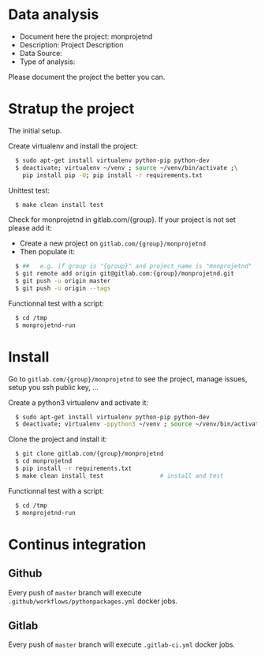 # Data analysis
- Document here the project: monprojetnd
- Description: Project Description
- Data Source:
- Type of analysis:

Please document the project the better you can.

# Stratup the project

The initial setup.

Create virtualenv and install the project:
```bash
  $ sudo apt-get install virtualenv python-pip python-dev
  $ deactivate; virtualenv ~/venv ; source ~/venv/bin/activate ;\
    pip install pip -U; pip install -r requirements.txt
```

Unittest test:
```bash
  $ make clean install test
```

Check for monprojetnd in gitlab.com/{group}.
If your project is not set please add it:

- Create a new project on `gitlab.com/{group}/monprojetnd`
- Then populate it:

```bash
  $ ##   e.g. if group is "{group}" and project_name is "monprojetnd"
  $ git remote add origin git@gitlab.com:{group}/monprojetnd.git
  $ git push -u origin master
  $ git push -u origin --tags
```

Functionnal test with a script:
```bash
  $ cd /tmp
  $ monprojetnd-run
```
# Install
Go to `gitlab.com/{group}/monprojetnd` to see the project, manage issues,
setup you ssh public key, ...

Create a python3 virtualenv and activate it:
```bash
  $ sudo apt-get install virtualenv python-pip python-dev
  $ deactivate; virtualenv -ppython3 ~/venv ; source ~/venv/bin/activate
```

Clone the project and install it:
```bash
  $ git clone gitlab.com/{group}/monprojetnd
  $ cd monprojetnd
  $ pip install -r requirements.txt
  $ make clean install test                # install and test
```
Functionnal test with a script:
```bash
  $ cd /tmp
  $ monprojetnd-run
``` 

# Continus integration
## Github 
Every push of `master` branch will execute `.github/workflows/pythonpackages.yml` docker jobs.
## Gitlab
Every push of `master` branch will execute `.gitlab-ci.yml` docker jobs.
